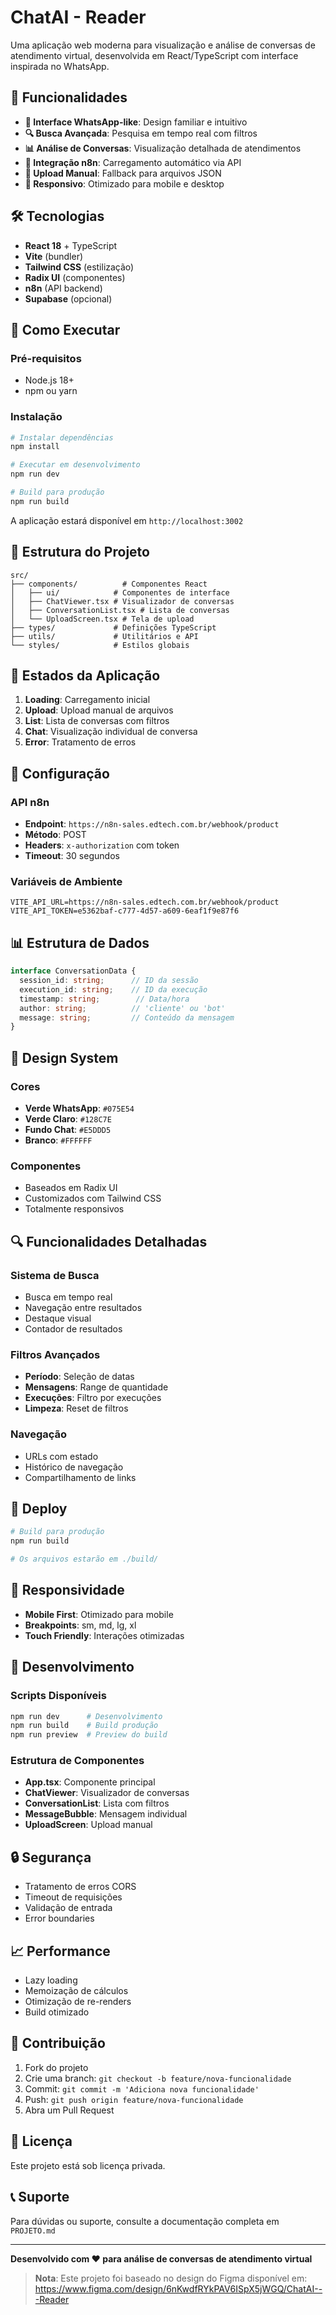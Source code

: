 
# ChatAI - Reader

Uma aplicação web moderna para visualização e análise de conversas de atendimento virtual, desenvolvida em React/TypeScript com interface inspirada no WhatsApp.

## 🚀 Funcionalidades

- **📱 Interface WhatsApp-like**: Design familiar e intuitivo
- **🔍 Busca Avançada**: Pesquisa em tempo real com filtros
- **📊 Análise de Conversas**: Visualização detalhada de atendimentos
- **🔄 Integração n8n**: Carregamento automático via API
- **📁 Upload Manual**: Fallback para arquivos JSON
- **📱 Responsivo**: Otimizado para mobile e desktop

## 🛠️ Tecnologias

- **React 18** + TypeScript
- **Vite** (bundler)
- **Tailwind CSS** (estilização)
- **Radix UI** (componentes)
- **n8n** (API backend)
- **Supabase** (opcional)

## 🚀 Como Executar

### Pré-requisitos
- Node.js 18+
- npm ou yarn

### Instalação
```bash
# Instalar dependências
npm install

# Executar em desenvolvimento
npm run dev

# Build para produção
npm run build
```

A aplicação estará disponível em `http://localhost:3002`

## 📁 Estrutura do Projeto

```
src/
├── components/          # Componentes React
│   ├── ui/            # Componentes de interface
│   ├── ChatViewer.tsx # Visualizador de conversas
│   ├── ConversationList.tsx # Lista de conversas
│   └── UploadScreen.tsx # Tela de upload
├── types/             # Definições TypeScript
├── utils/             # Utilitários e API
└── styles/            # Estilos globais
```

## 🎯 Estados da Aplicação

1. **Loading**: Carregamento inicial
2. **Upload**: Upload manual de arquivos
3. **List**: Lista de conversas com filtros
4. **Chat**: Visualização individual de conversa
5. **Error**: Tratamento de erros

## 🔧 Configuração

### API n8n
- **Endpoint**: `https://n8n-sales.edtech.com.br/webhook/product`
- **Método**: POST
- **Headers**: `x-authorization` com token
- **Timeout**: 30 segundos

### Variáveis de Ambiente
```env
VITE_API_URL=https://n8n-sales.edtech.com.br/webhook/product
VITE_API_TOKEN=e5362baf-c777-4d57-a609-6eaf1f9e87f6
```

## 📊 Estrutura de Dados

```typescript
interface ConversationData {
  session_id: string;      // ID da sessão
  execution_id: string;    // ID da execução
  timestamp: string;        // Data/hora
  author: string;          // 'cliente' ou 'bot'
  message: string;         // Conteúdo da mensagem
}
```

## 🎨 Design System

### Cores
- **Verde WhatsApp**: `#075E54`
- **Verde Claro**: `#128C7E`
- **Fundo Chat**: `#E5DDD5`
- **Branco**: `#FFFFFF`

### Componentes
- Baseados em Radix UI
- Customizados com Tailwind CSS
- Totalmente responsivos

## 🔍 Funcionalidades Detalhadas

### Sistema de Busca
- Busca em tempo real
- Navegação entre resultados
- Destaque visual
- Contador de resultados

### Filtros Avançados
- **Período**: Seleção de datas
- **Mensagens**: Range de quantidade
- **Execuções**: Filtro por execuções
- **Limpeza**: Reset de filtros

### Navegação
- URLs com estado
- Histórico de navegação
- Compartilhamento de links

## 🚀 Deploy

```bash
# Build para produção
npm run build

# Os arquivos estarão em ./build/
```

## 📱 Responsividade

- **Mobile First**: Otimizado para mobile
- **Breakpoints**: sm, md, lg, xl
- **Touch Friendly**: Interações otimizadas

## 🧪 Desenvolvimento

### Scripts Disponíveis
```bash
npm run dev      # Desenvolvimento
npm run build    # Build produção
npm run preview  # Preview do build
```

### Estrutura de Componentes
- **App.tsx**: Componente principal
- **ChatViewer**: Visualizador de conversas
- **ConversationList**: Lista com filtros
- **MessageBubble**: Mensagem individual
- **UploadScreen**: Upload manual

## 🔒 Segurança

- Tratamento de erros CORS
- Timeout de requisições
- Validação de entrada
- Error boundaries

## 📈 Performance

- Lazy loading
- Memoização de cálculos
- Otimização de re-renders
- Build otimizado

## 🤝 Contribuição

1. Fork do projeto
2. Crie uma branch: `git checkout -b feature/nova-funcionalidade`
3. Commit: `git commit -m 'Adiciona nova funcionalidade'`
4. Push: `git push origin feature/nova-funcionalidade`
5. Abra um Pull Request

## 📄 Licença

Este projeto está sob licença privada.

## 📞 Suporte

Para dúvidas ou suporte, consulte a documentação completa em `PROJETO.md`

---

**Desenvolvido com ❤️ para análise de conversas de atendimento virtual**

> **Nota**: Este projeto foi baseado no design do Figma disponível em: https://www.figma.com/design/6nKwdfRYkPAV6ISpX5jWGQ/ChatAI---Reader
  